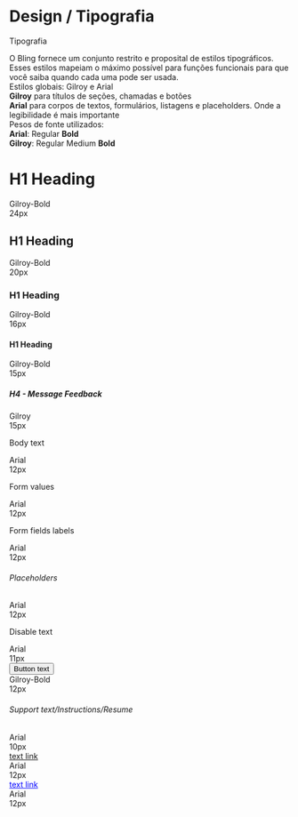 # Design / Tipografia

<div class="bling-form mdc-layout-grid mdc-layout-grid__inner">
	<div class="mdc-layout-grid__cell--span-12">
		<p>Tipografia</p>
	</div>
	<div class="explicacao mdc-layout-grid__cell--span-12">
		O Bling fornece um conjunto restrito e proposital de estilos tipográficos. Esses estilos mapeiam o
		máximo possível para funções funcionais para que você saiba quando cada uma pode ser usada.
	</div>
	<div class="block-gilroy mdc-layout-grid__inner mdc-layout-grid__cell--span-12">
		<div class="mdc-layout-grid__cell--span-5 paragrafo1">
			<div class="explicacao">
				Estilos globais: Gilroy e Arial
			</div>
			<div class="explicacao">
				<b>Gilroy</b> para títulos de seções, chamadas e botões
			</div>
			<div class="explicacao">
				<b>Arial</b> para corpos de textos, formulários, listagens
				e placeholders. Onde a legibilidade é mais importante
			</div>
		</div>
		<div class="mdc-layout-grid__cell--span-3 paragrafo2">
			<div class="explicacao">
				Pesos de fonte utilizados:
			</div>
			<div class="explicacao">
				<b>Arial</b>: Regular <b>Bold</b>
			</div>
			<div class="explicacao">
				<b>Gilroy</b>: Regular Medium <b>Bold</b>
			</div>
		</div>
	</div>
</div>
<!-- Custom theme stylesheet -->
<div class="bling-form form-p mdc-layout-grid mdc-layout-grid__inner">
	<div class="block-gilroy mdc-layout-grid__inner mdc-layout-grid__cell--span-12">
		<div class="mdc-layout-grid__cell--span-5">
			<h1>H1 Heading</h1>
		</div>
		<div class="mdc-layout-grid__cell--span-2">
			Gilroy-Bold
		</div>
		<div class="mdc-layout-grid__cell--span-1">
			24px
		</div>
	</div>
	<div class="block-gilroy mdc-layout-grid__inner mdc-layout-grid__cell--span-12">
		<div class="mdc-layout-grid__cell--span-5">
			<h2>H1 Heading</h2>
		</div>
		<div class="mdc-layout-grid__cell--span-2">
			Gilroy-Bold
		</div>
		<div class="mdc-layout-grid__cell--span-1">
			20px
		</div>
	</div>
	<div class="block-gilroy mdc-layout-grid__inner mdc-layout-grid__cell--span-12">
		<div class="mdc-layout-grid__cell--span-5">
			<h3>H1 Heading</h3>
		</div>
		<div class="mdc-layout-grid__cell--span-2">
			Gilroy-Bold
		</div>
		<div class="mdc-layout-grid__cell--span-1">
			16px
		</div>
	</div>
	<div class="block-gilroy mdc-layout-grid__inner mdc-layout-grid__cell--span-12">
		<div class="mdc-layout-grid__cell--span-5">
			<h4>H1 Heading</h4>
		</div>
		<div class="mdc-layout-grid__cell--span-2">
			Gilroy-Bold
		</div>
		<div class="mdc-layout-grid__cell--span-1">
			15px
		</div>
	</div>
	<div class="block-gilroy mdc-layout-grid__inner mdc-layout-grid__cell--span-12">
		<div class="mdc-layout-grid__cell--span-5">
			<h5>H4 - Message Feedback</h5>
		</div>
		<div class="mdc-layout-grid__cell--span-2">
			Gilroy
		</div>
		<div class="mdc-layout-grid__cell--span-1">
			15px
		</div>
	</div>
	<div class="block-arial mdc-layout-grid__inner mdc-layout-grid__cell--span-12">
		<div class="mdc-layout-grid__cell--span-5">
			<p>Body text</p>
		</div>
		<div class="mdc-layout-grid__cell--span-2">
			Arial
		</div>
		<div class="mdc-layout-grid__cell--span-1">
			12px
		</div>
	</div>
	<div class="block-arial mdc-layout-grid__inner mdc-layout-grid__cell--span-12">
		<div class="mdc-layout-grid__cell--span-5">
			<p>Form values</p>
		</div>
		<div class="mdc-layout-grid__cell--span-2">
			Arial
		</div>
		<div class="mdc-layout-grid__cell--span-1">
			12px
		</div>
	</div>
	<div class="block-arial mdc-layout-grid__inner mdc-layout-grid__cell--span-12">
		<div class="mdc-layout-grid__cell--span-5">
			<p>Form fields labels</p>
		</div>
		<div class="mdc-layout-grid__cell--span-2">
			Arial
		</div>
		<div class="mdc-layout-grid__cell--span-1">
			12px
		</div>
	</div>
	<div class="block-arial mdc-layout-grid__inner mdc-layout-grid__cell--span-12">
		<div class="mdc-layout-grid__cell--span-5">
			<h6>Placeholders</h6>
		</div>
		<div class="mdc-layout-grid__cell--span-2">
			Arial
		</div>
		<div class="mdc-layout-grid__cell--span-1">
			12px
		</div>
	</div>
	<div class="block-arial mdc-layout-grid__inner mdc-layout-grid__cell--span-12">
		<div class="mdc-layout-grid__cell--span-5">
			<p>Disable text</p>
		</div>
		<div class="mdc-layout-grid__cell--span-2">
			Arial
		</div>
		<div class="mdc-layout-grid__cell--span-1">
			11px
		</div>
	</div>
	<div class="block-arial mdc-layout-grid__inner mdc-layout-grid__cell--span-12">
		<div class="mdc-layout-grid__cell--span-5">
			<button href="#" class="button">Button text</button>
		</div>
		<div class="mdc-layout-grid__cell--span-2">
			Gilroy-Bold
		</div>
		<div class="mdc-layout-grid__cell--span-1">
			12px
		</div>
	</div>
	<div class="block-arial mdc-layout-grid__inner mdc-layout-grid__cell--span-12">
		<div class="mdc-layout-grid__cell--span-5">
			<h6>Support text/Instructions/Resume</h6>
		</div>
		<div class="mdc-layout-grid__cell--span-2">
			Arial
		</div>
		<div class="mdc-layout-grid__cell--span-1">
			10px
		</div>
	</div>
	<div class="block-arial mdc-layout-grid__inner mdc-layout-grid__cell--span-12">
		<div class="mdc-layout-grid__cell--span-5">
			<a href="#">text link</a>
		</div>
		<div class="mdc-layout-grid__cell--span-2">
			Arial
		</div>
		<div class="mdc-layout-grid__cell--span-1">
			12px
		</div>
	</div>
	<div class="block-arial mdc-layout-grid__inner mdc-layout-grid__cell--span-12">
		<div class="mdc-layout-grid__cell--span-5">
			<a style="color:blue" href="#">text link</a>
		</div>
		<div class="mdc-layout-grid__cell--span-2">
			Arial
		</div>
		<div class="mdc-layout-grid__cell--span-1">
			12px
		</div>
	</div>
</div>